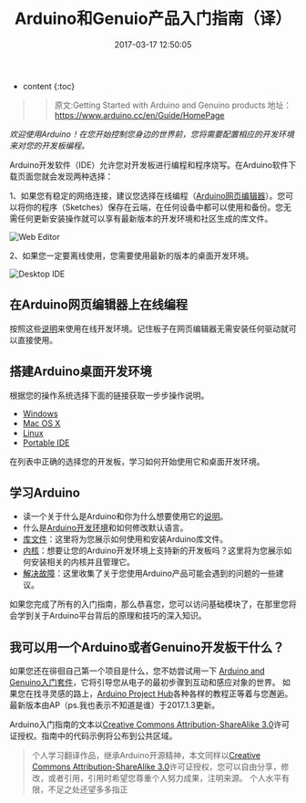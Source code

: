 ﻿---
layout: post
title:  "Arduino和Genuio产品入门指南（译）"
date:   2017-03-17 12:50:05
categories: Arduino
excerpt: 硬件相关。
---

* content
{:toc}


> > 原文:Getting Started with Arduino and Genuino products
  地址：https://www.arduino.cc/en/Guide/HomePage
  
 *欢迎使用Arduino！在您开始控制您身边的世界前，您将需要配置相应的开发环境来对您的开发板编程。*

 Arduino开发软件（IDE）允许您对开发板进行编程和程序烧写。在Arduino软件下载页面您就会发现两种选择：

 1、如果您有稳定的网络连接，建议您选择在线编程（[Arduino网页编辑器][1]）。您可以将你的程序（Sketches）保存在云端，在任何设备中都可以使用和备份。您无需任何更新安装操作就可以享有最新版本的开发环境和社区生成的库文件。

![Web Editor](http://upload-images.jianshu.io/upload_images/3845101-0d4fdd0258f2e04b.PNG?imageMogr2/auto-orient/strip%7CimageView2/2/w/1240)

 2、如果您一定要离线使用，您需要使用最新的版本的桌面开发环境。

 
![Desktop IDE](http://upload-images.jianshu.io/upload_images/3845101-c503fb7c22c1084f.png?imageMogr2/auto-orient/strip%7CimageView2/2/w/1240)

## 在Arduino网页编辑器上在线编程
 
 按照这些[说明](https://create.arduino.cc/projecthub/Arduino_Genuino/getting-started-with-the-arduino-web-editor-4b3e4a)来使用在线开发环境。记住板子在网页编辑器无需安装任何驱动就可以直接使用。
## 搭建Arduino桌面开发环境
 根据您的操作系统选择下面的链接获取一步步操作说明。
 
* [Windows][2]
* [Mac OS X][3]
* [Linux][4]
* [Portable IDE][5]
 
在列表中正确的选择您的开发板，学习如何开始使用它和桌面开发环境。

## 学习Arduino

* 读一个关于什么是Arduino和你为什么想要使用它的[说明][6]。
* 什么是[Arduino开发环境][7]和如何修改默认语言。
* [库文件][8]：这里将为您展示如何使用和安装Arduino库文件。
* [内核][9]：想要让您的Arduino开发环境上支持新的开发板吗？这里将为您展示如何安装相关的内核并且管理它。
* [解决故障][10]：这里收集了关于您使用Arduino产品可能会遇到的问题的一些建议。
 
如果您完成了所有的入门指南，那么恭喜您，您可以访问基础模块了，在那里您将会学到关于Arduino平台背后的原理和技巧的深入知识。

## 我可以用一个Arduino或者Genuino开发板干什么？

如果您还在徘徊自己第一个项目是什么，您不妨尝试用一下 [Arduino and Genuino入门套件][11]，它将引导您从电子的最初步骤到互动和感应对象的世界。
如果您在找寻灵感的路上，[Arduino Project Hub][12]各种各样的教程正等着与您邂逅。
最新版本由AP（ps.我也表示不知道是谁）于2017.1.3更新。

Arduino入门指南的文本以[Creative Commons Attribution-ShareAlike 3.0][13]许可证授权。指南中的代码示例将公布到公共区域。
 
> 个人学习翻译作品，继承Arduino开源精神，本文同样以[Creative Commons Attribution-ShareAlike 3.0][13]许可证授权，您可以自由分享，修改，或者引用，引用时希望您尊重个人努力成果，注明来源。
个人水平有限，不足之处还望多多指正
 
  


  [1]: https://create.arduino.cc/editor
  [2]: https://www.arduino.cc/en/Guide/Windows
  [3]: https://www.arduino.cc/en/Guide/MacOSX
  [4]: https://www.arduino.cc/en/Guide/Linux
  [5]: https://www.arduino.cc/en/Guide/PortableIDE
  [6]: https://www.arduino.cc/en/Guide/Introduction
  [7]: https://www.arduino.cc/en/Guide/Environment
  [8]: https://www.arduino.cc/en/Guide/Libraries
  [9]: https://www.arduino.cc/en/Guide/Cores
  [10]: https://www.arduino.cc/en/Guide/Troubleshooting
  [11]: https://store.arduino.cc/index.php?main_page=product_info&products_code=GKX00007
  [12]: https://create.arduino.cc/projecthub
  [13]: http://creativecommons.org/licenses/by-sa/3.0/
